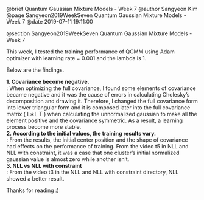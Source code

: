 @brief Quantum Gaussian Mixture Models - Week 7
@author Sangyeon Kim
@page Sangyeon2019WeekSeven Quantum Gaussian Mixture Models - Week 7
@date 2019-07-11 19:11:00

@section Sangyeon2019WeekSeven Quantum Gaussian Mixture Models - Week 7

This week, I tested the training performance of QGMM using Adam optimizer with learning rate = 0.001 and the lambda is 1.

Below are the findings.

<b>1. Covariance become negative.</b>
</br>
: When optimizing the full covariance, I found some elements of covariance became negative and it
was the cause of errors in calculating Cholesky’s decomposition and drawing it.
Therefore, I changed the full covariance form into lower triangular form and it is composed later
into the full covariance matrix ( L∗L
T
) when calculating the unnormalized gaussian to make all
the element positive and the covariance symmetric. As a result, a learning process become more
stable.
</br>
<b>2. According to the initial values, the training results vary.</b>
</br>
: From the results, the initial center position and the shape of covariance had effects on the
performance of training.
From the video t5 in NLL and NLL with constraint, it was a case that one cluster’s initial
normalized gaussian value is almost zero while another isn’t.
</br>
<b>3. NLL vs NLL with constraint</b>
</br>
: From the video t3 in the NLL and NLL with constraint directory, NLL showed a better result.

Thanks for reading :)
